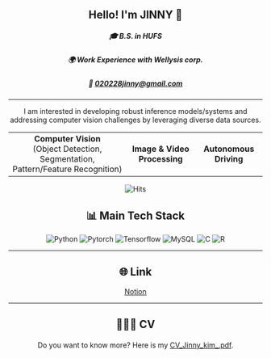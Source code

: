 <div align="center">

## Hello! I'm JINNY 👋



##### 🎓 B.S. in HUFS
##### 🌍 Work Experience with Wellysis corp.
##### 📧 020228jinny@gmail.com



---


I am interested in developing robust inference models/systems and addressing computer vision challenges by leveraging diverse data sources.

<table>
  <tr>
    <td align="center"><b>Computer Vision</b><br>(Object Detection, Segmentation, Pattern/Feature Recognition)</td>
    <td align="center"><b>Image & Video Processing</b></td>
    <td align="center"><b>Autonomous Driving</b></td>
  </tr>
</table>


![Hits](https://hits.seeyoufarm.com/api/count/incr/badge.svg?url=https://github.com/jiinkim-maker/jiinkim-maker)



## 📊 Main Tech Stack


![Python](https://img.shields.io/badge/Python-3776AB?style=for-the-badge&logo=python&logoColor=white)
![Pytorch](https://img.shields.io/badge/Pytorch-EE4C2C?style=for-the-badge&logo=pytorch&logoColor=white)
![Tensorflow](https://img.shields.io/badge/TensorFlow-FF6F00?style=for-the-badge&logo=tensorflow&logoColor=white)
![MySQL](https://img.shields.io/badge/MySQL-4479A1?style=for-the-badge&logo=mysql&logoColor=white)
![C](https://img.shields.io/badge/C-3776AB?style=for-the-badge&logo=c&logoColor=white)
![R](https://img.shields.io/badge/R-276DC3?style=for-the-badge&logo=r&logoColor=white)



---


## 🌐 Link

[Notion](https://plump-krill-86e.notion.site/new-Portfolio-d089248576354076b87248dbcf0e22c0?pvs=4)


---


## 👩🏻‍🚀 CV

<div style="margin-top: 20px;">
  Do you want to know more? Here is my <a href="https://github.com/jiinkim-maker/jiinkim-maker/blob/main/CV_Jinny_kim_.pdf">CV_Jinny_kim_.pdf</a>.
</div>

</div>

